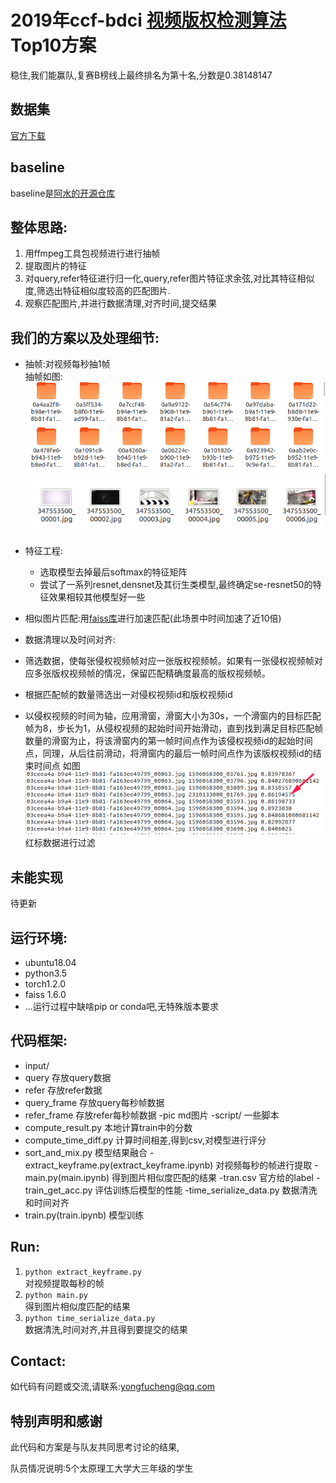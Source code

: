 # 2019年ccf-bdci [视频版权检测算法](https://www.datafountain.cn/competitions/354) Top10方案

稳住,我们能赢队,复赛B榜线上最终排名为第十名,分数是0.38148147

## 数据集
[官方下载](https://www.datafountain.cn/competitions/354/datasets)  
## baseline
baseline是[阿水的开源仓库](https://github.com/finlay-liu/kaggle_public/tree/master/CCF2019-%E8%A7%86%E9%A2%91%E7%89%88%E6%9D%83%E6%A3%80%E6%B5%8B%E7%AE%97%E6%B3%95)

## 整体思路:
1. 用ffmpeg工具包视频进行进行抽帧
2. 提取图片的特征
3. 对query,refer特征进行归一化,query,refer图片特征求余弦,对比其特征相似度,筛选出特征相似度较高的匹配图片.
4. 观察匹配图片,并进行数据清理,对齐时间,提交结果

## 我们的方案以及处理细节:  
- 抽帧:对视频每秒抽1帧  
抽帧如图:  
![](./pic/1.png)
![](./pic/2.png)  
- 特征工程:
  - 选取模型去掉最后softmax的特征矩阵
  - 尝试了一系列resnet,densnet及其衍生类模型,最终确定se-resnet50的特征效果相较其他模型好一些
- 相似图片匹配:用[faiss库](https://github.com/facebookresearch/faiss)进行加速匹配(此场景中时间加速了近10倍)
- 数据清理以及时间对齐:

 - 筛选数据，使每张侵权视频帧对应一张版权视频帧。如果有一张侵权视频帧对应多张版权视频帧的情况，保留匹配精确度最高的版权视频帧。
 - 根据匹配帧的数量筛选出一对侵权视频id和版权视频id
 - 以侵权视频的时间为轴，应用滑窗，滑窗大小为30s，一个滑窗内的目标匹配帧为8，步长为1，从侵权视频的起始时间开始滑动，直到找到满足目标匹配帧数量的滑窗为止，将该滑窗内的第一帧时间点作为该侵权视频id的起始时间点，同理，从后往前滑动，将滑窗内的最后一帧时间点作为该版权视频id的结束时间点
 如图![](./pic/3.png)  
 红标数据进行过滤





 ## 未能实现
   待更新

## 运行环境:
- ubuntu18.04
- python3.5
- torch1.2.0
- faiss 1.6.0
- ...运行过程中缺啥pip or conda吧,无特殊版本要求

## 代码框架:
- input/
 - query 存放query数据
 - refer  存放refer数据
 - query_frame 存放query每秒帧数据
 - refer_frame 存放refer每秒帧数据
-pic md图片
-script/  一些脚本
 - compute_result.py 本地计算train中的分数
 - compute_time_diff.py 计算时间相差,得到csv,对模型进行评分
 - sort_and_mix.py 模型结果融合
-extract_keyframe.py(extract_keyframe.ipynb) 对视频每秒的帧进行提取
-main.py(main.ipynb) 得到图片相似度匹配的结果
-tran.csv 官方给的label
-train_get_acc.py   评估训练后模型的性能
-time_serialize_data.py 数据清洗和时间对齐
- train.py(train.ipynb) 模型训练

## Run:
1. `python extract_keyframe.py`  
对视频提取每秒的帧
2. `python main.py`  
得到图片相似度匹配的结果
3. `python time_serialize_data.py`  
数据清洗,时间对齐,并且得到要提交的结果

## Contact:
如代码有问题或交流,请联系:yongfucheng@qq.com


## 特别声明和感谢
此代码和方案是与队友共同思考讨论的结果,

队员情况说明:5个太原理工大学大三年级的学生
